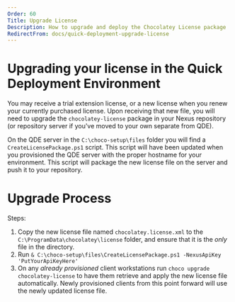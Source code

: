```yaml
---
Order: 60
Title: Upgrade License
Description: How to upgrade and deploy the Chocolatey License package
RedirectFrom: docs/quick-deployment-upgrade-license
---
```


# Upgrading your license in the Quick Deployment Environment

You may receive a trial extension license, or a new license when you renew your currently purchased license. Upon receiving that new file, you will need to upgrade the `chocolatey-license` package in your Nexus repository (or repository server if you've moved to your own separate from QDE).

On the QDE server in the `C:\choco-setup\files` folder you will find a `CreateLicensePackage.ps1` script. This script will have been updated when you provisioned the QDE server with the proper hostname for your environment. This script will package the new license file on the server and push it to your repository.

# Upgrade Process

Steps:

1. Copy the new license file named `chocolatey.license.xml` to the `C:\ProgramData\chocolatey\license` folder, and ensure that it is the _only_ file in the directory.
2. Run `& C:\choco-setup\files\CreateLicensePackage.ps1 -NexusApiKey 'PutYourApiKeyHere'`
3. On any _already provisioned_ client workstations run `choco upgrade chocolatey-license` to have them retrieve and apply the new license file automatically. Newly provisioned clients from this point forward will use the newly updated license file.
